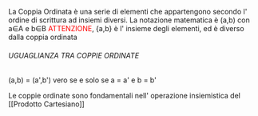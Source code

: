 La Coppia Ordinata è una serie di elementi che appartengono secondo l' ordine di scrittura ad insiemi diversi.
La notazione matematica è (a,b) con a∈A e b∈B
<font color="#ff0000">ATTENZIONE</font>, {a,b} è l' insieme degli elementi, ed è diverso dalla coppia ordinata

###### UGUAGLIANZA TRA COPPIE ORDINATE
(a,b) = (a',b') vero se e solo se a = a' e b = b'

Le coppie ordinate sono fondamentali nell' operazione insiemistica del [[Prodotto Cartesiano]]
